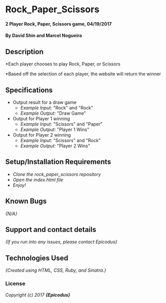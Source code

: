 # Rock_Paper_Scissors

#### 2 Player Rock, Paper, Scissors game, 04/19/2017

#### By David Shin and Marcel Nogueira

## Description

  *Each player chooses to play Rock, Paper, or Scissors

  *Based off the selection of each player, the website will return the winner


## Specifications
* Output result for a draw game
  * _Example Input:_ "Rock" and "Rock"
  * _Example Output:_ "Draw Game"
* Output for Player 1 winning
  * _Example Input:_ "Scissors" and "Paper"
  * _Example Output:_ "Player 1 Wins"
* Output for Player 2 winning
  * _Example Input:_ "Scissors" and "Rock"
  * _Example Output:_ "Player 2 Wins"

## Setup/Installation Requirements

* _Clone the rock_paper_scissors repository_
* _Open the index.html file_
* _Enjoy!_

## Known Bugs

_{N/A}_

## Support and contact details

_{If you run into any issues, please contact Epicodus}_

## Technologies Used

_{Created using HTML, CSS, Ruby, and Sinatra.}_

### License

*Copyright (c) 2017 **_{Epicodus}_***
